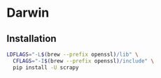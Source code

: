 # Darwin

## Installation

```sh
LDFLAGS="-L$(brew --prefix openssl)/lib" \
  CFLAGS="-I$(brew --prefix openssl)/include" \
  pip install -U scrapy
```

